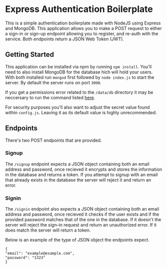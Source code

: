 # Express Authentication Boilerplate
This is a simple authentication boilerplate made with NodeJS using Express and MongoDB. This application allows you to make a POST request to either a sign-in or sign-up endpoint allowing you to register, and re-auth with the service. Both endpoints return a JSON Web Token (JWT).

## Getting Started
This application can be installed via npm by running `npm install`. You'll need to also install MongoDB for the database hich will hold your users. With both installed run `mongod` first followed by `node index.js` to start the server. By default the server runs on port `3090`. 

If you get a permissions error related to the `/data/db` directory it may be neccersary to run the command listed [here](data/db/README.md).

For security purposes you'll also want to adjust the secret value found within `config.js`. Leaving it as its default value is highly unrecommended. 

## Endpoints
There's two POST endpoints that are provided.

### Signup
The  `/signup` endpoint expects a JSON object containing both an email address and password, once recieved it encrypts and stores the information in the database and returns a token. If you attempt to signup with an email that already exists in the database the server will reject it and return an error.


### Signin
The `/signin` endpoint also expects a JSON object containing both an email address and password, once recieved it checks if the user exists and if the provided password matches that of the one in the database. If it doesn't the server will reject the sign-in request and return an unauthorized error. If it does match the server will return a token.

Below is an example of the type of JSON object the endpoints expect.

```
{
"email": "example@example.com",
"password": "1323"
}
```